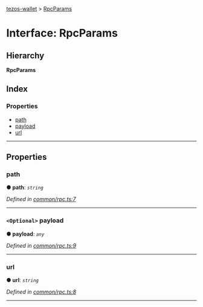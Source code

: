 [tezos-wallet](../README.md) > [RpcParams](../interfaces/rpcparams.md)

# Interface: RpcParams

## Hierarchy

**RpcParams**

## Index

### Properties

* [path](rpcparams.md#path)
* [payload](rpcparams.md#payload)
* [url](rpcparams.md#url)

---

## Properties

<a id="path"></a>

###  path

**● path**: *`string`*

*Defined in [common/rpc.ts:7](https://github.com/simplestaking/tezos-wallet/blob/ab7aece/src/common/rpc.ts#L7)*

___
<a id="payload"></a>

### `<Optional>` payload

**● payload**: *`any`*

*Defined in [common/rpc.ts:9](https://github.com/simplestaking/tezos-wallet/blob/ab7aece/src/common/rpc.ts#L9)*

___
<a id="url"></a>

###  url

**● url**: *`string`*

*Defined in [common/rpc.ts:8](https://github.com/simplestaking/tezos-wallet/blob/ab7aece/src/common/rpc.ts#L8)*

___

